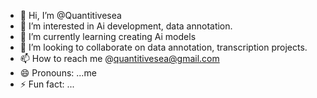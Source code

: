- 👋 Hi, I’m @Quantitivesea
- 👀 I’m interested in Ai development, data annotation.
- 🌱 I’m currently learning creating Ai models
- 💞️ I’m looking to collaborate on data annotation, transcription projects.
- 📫 How to reach me @quantitivesea@gmail.com
- 😄 Pronouns: ...me
- ⚡ Fun fact: ...

<!---
Quantitivesea/Quantitivesea is a ✨ special ✨ repository because its `README.md` (this file) appears on your GitHub profile.
You can click the Preview link to take a look at your changes.
--->
